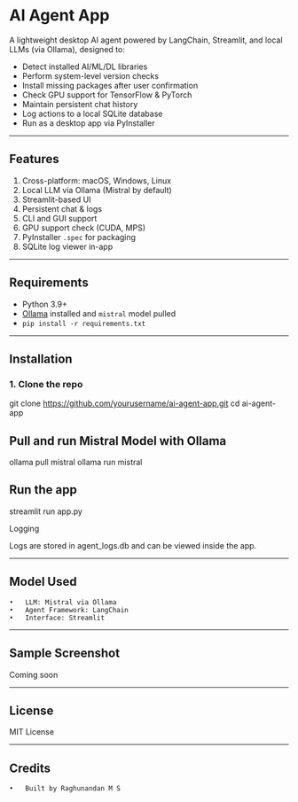 # AI Agent App

A lightweight desktop AI agent powered by LangChain, Streamlit, and local LLMs (via Ollama), designed to:

- Detect installed AI/ML/DL libraries
- Perform system-level version checks
- Install missing packages after user confirmation
- Check GPU support for TensorFlow & PyTorch
- Maintain persistent chat history
- Log actions to a local SQLite database
- Run as a desktop app via PyInstaller

---

## Features

1. Cross-platform: macOS, Windows, Linux  
2. Local LLM via Ollama (Mistral by default)  
3. Streamlit-based UI  
4. Persistent chat & logs  
5. CLI and GUI support  
6. GPU support check (CUDA, MPS)  
7. PyInstaller `.spec` for packaging  
8. SQLite log viewer in-app  

---

## Requirements

- Python 3.9+
- [Ollama](https://ollama.com/) installed and `mistral` model pulled
- `pip install -r requirements.txt`

---

## Installation

### 1. Clone the repo

git clone https://github.com/yourusername/ai-agent-app.git
cd ai-agent-app

## Pull and run Mistral Model with Ollama

ollama pull mistral
ollama run mistral

## Run the app
streamlit run app.py

Logging

Logs are stored in agent_logs.db and can be viewed inside the app.

---

## Model Used
	•	LLM: Mistral via Ollama
	•	Agent Framework: LangChain
	•	Interface: Streamlit

---

## Sample Screenshot

Coming soon

---

## License

MIT License

---

## Credits
	•	Built by Raghunandan M S
